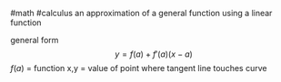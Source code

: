 #math #calculus 
an approximation of a general function using a linear function

general form $$y=f(a)+f'(a)(x-a)$$
$f(a)$ = function
x,y = value of point where tangent line touches curve
